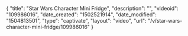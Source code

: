 {
    "title": "Star Wars Character Mini Fridge",
    "description": "",
    "videoid": "109986016",
    "date_created": "1502521914",
    "date_modified": "1504813501",
    "type": "captivate",
    "layout": "video",
    "url": "\/v\/star-wars-character-mini-fridge\/109986016"
}